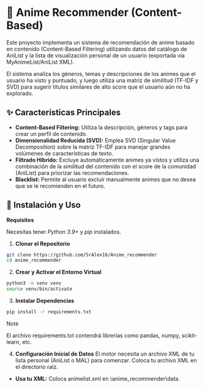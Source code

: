 
# 🤖 Anime Recommender (Content-Based)

Este proyecto implementa un sistema de recomendación de anime basado en contenido (Content-Based Filtering) utilizando datos del catálogo de AniList y la lista de visualización personal de un usuario (exportada vía MyAnimeList/AniList XML).

El sistema analiza los géneros, temas y descripciones de los animes que el usuario ha visto y puntuado, y luego utiliza una matriz de similitud (TF-IDF y SVD) para sugerir títulos similares de alto score que el usuario aún no ha explorado.



## ✨ Características Principales
- **Content-Based Filtering:** Utiliza la descripción, géneros y tags para crear un perfil de contenido.
- **Dimensionalidad Reducida (SVD):** Emplea SVD (Singular Value Decomposition) sobre la matriz TF-IDF para manejar grandes volúmenes de características de texto.
- **Filtrado Híbrido:** Excluye automáticamente animes ya vistos y utiliza una combinación de la similitud del contenido con el score de la comunidad (AniList) para priorizar las recomendaciones.
- **Blacklist:** Permite al usuario excluir manualmente animes que no desea que se le recomienden en el futuro.
## 🚀 Instalación y Uso

**Requisitos**

Necesitas tener *Python 3.9+* y *pip* instalados.

1. **Clonar el Repositorio**

```bash
git clone https://github.com/SrAlex16/Anime_recommender
cd anime_recommender
```

2. **Crear y Activar el Entorno Virtual**
```bash
python3 -m venv venv
source venv/bin/activate
```

3. **Instalar Dependencias**
```bash
pip install -r requirements.txt
```
> [!NOTE] 
> El archivo requirements.txt contendrá librerías como pandas, numpy,          scikit-learn, etc.

4. **Configuración Inicial de Datos**
El motor necesita un archivo XML de tu lista personal (AniList o MAL) para comenzar. Coloca tu archivo XML en el directorio raíz.

- **Usa tu XML:** Coloca animelist.xml en \anime_recommender\data.
